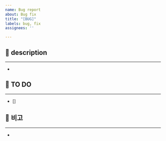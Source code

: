 ```yaml
---
name: Bug report
about: Bug fix
title: "[BUG]"
labels: bug, fix
assignees: ''

---
```


## 📌 description
***
- 

## 📝 TO DO
***
- []

## 💌 비고
***
-
